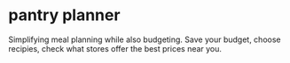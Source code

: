 # pantry planner

Simplifying meal planning while also budgeting. 
Save your budget, choose recipies, check what stores offer the best prices near you.